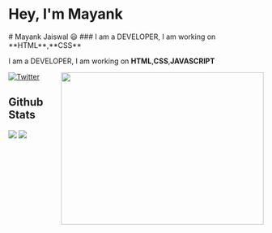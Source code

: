 <h1>Hey, I'm Mayank</h1>
# Mayank Jaiswal 😃
### I am a  DEVELOPER, I am working on **HTML**,**CSS**

I am a DEVELOPER, I am working on **HTML**,**CSS**,**JAVASCRIPT**
<p>

<img align="right" src="https://github.com/mayankjaiswal1709/mayankjaiswal1709/blob/master/assets/" height="300" width="400">
</p>
<p align="left"><a href="https://mobile.twitter.com/Mjmayank9340" target="_blank"><img alt="Twitter" src="https://img.shields.io/badge/twitter-%231DA1F2.svg?&style=for-the-badge&logo=twitter&logoColor=white" /></a>

<h2 style="block">Github Stats</h2>

<p><img align="top" src="https://github-readme-stats.vercel.app/api?username=Mayankjaiswal1709&show_icons=true" />
<img align="top" src="https://github-readme-stats.vercel.app/api/top-langs/?username=Mayankjaiswal1709" /></p>


